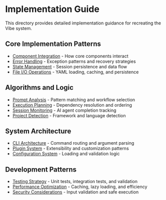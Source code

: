 # Implementation Guide

This directory provides detailed implementation guidance for recreating the Vibe system.

## Core Implementation Patterns

- [Component Integration](component-integration.md) - How core components interact
- [Error Handling](error-handling.md) - Exception patterns and recovery strategies
- [State Management](state-management.md) - Session persistence and data flow
- [File I/O Operations](file-io.md) - YAML loading, caching, and persistence

## Algorithms and Logic

- [Prompt Analysis](prompt-analysis.md) - Pattern matching and workflow selection
- [Execution Planning](execution-planning.md) - Dependency resolution and ordering
- [Session Monitoring](session-monitoring.md) - AI agent completion tracking
- [Project Detection](project-detection.md) - Framework and language detection

## System Architecture

- [CLI Architecture](cli-architecture.md) - Command routing and argument parsing
- [Plugin System](plugin-system.md) - Extensibility and customization patterns
- [Configuration System](configuration-system.md) - Loading and validation logic

## Development Patterns

- [Testing Strategy](testing.md) - Unit tests, integration tests, and validation
- [Performance Optimization](performance.md) - Caching, lazy loading, and efficiency
- [Security Considerations](security.md) - Input validation and safe execution
